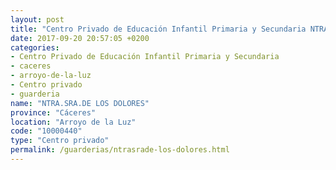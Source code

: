 ```yaml
---
layout: post
title: "Centro Privado de Educación Infantil Primaria y Secundaria NTRA.SRA.DE LOS DOLORES"
date: 2017-09-20 20:57:05 +0200
categories:
- Centro Privado de Educación Infantil Primaria y Secundaria
- caceres
- arroyo-de-la-luz
- Centro privado
- guarderia
name: "NTRA.SRA.DE LOS DOLORES"
province: "Cáceres"
location: "Arroyo de la Luz"
code: "10000440"
type: "Centro privado"
permalink: /guarderias/ntrasrade-los-dolores.html
---
```

